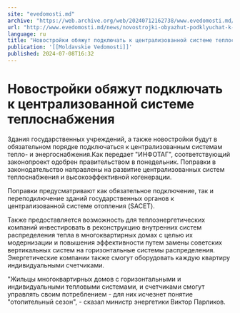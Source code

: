 ```yaml
---
site: "evedomosti.md"
archive: "https://web.archive.org/web/20240712162738/www.evedomosti.md/news/novostrojki-obyazhut-podklyuchat-k-centralizovannoj-sisteme"
url: "http://www.evedomosti.md/news/novostrojki-obyazhut-podklyuchat-k-centralizovannoj-sisteme"
language: ru
title: "Новостройки обяжут подключать к централизованной системе теплоснабжения"
publication: '[[Moldavskie Vedomosti]]'
published: 2024-07-08T16:32
---
```


# Новостройки обяжут подключать к централизованной системе теплоснабжения

Здания государственных учреждений, а также новостройки будут в обязательном порядке подключаться к централизованным системам тепло- и энергоснабжения.Как передает "ИНФОТАГ", соответствующий законопроект одобрен правительством в понедельник. Поправки в законодательство направлены на развитие централизованных систем теплоснабжения и высокоэффективной когенерации.

Поправки предусматривают как обязательное подключение, так и переподключение зданий государственных органов к централизованной системе отопления (SACET).

Также предоставляется возможность для теплоэнергетических компаний инвестировать в реконструкцию внутренних систем распределения тепла в многоквартирных домах с целью их модернизации и повышения эффективности путем замены советских вертикальных систем на горизонтальные системы распределения. Энергетические компании также смогут оборудовать каждую квартиру индивидуальными счетчиками.

"Жильцы многоквартирных домов с горизонтальными и индивидуальными тепловыми системами, и счетчиками смогут управлять своим потреблением - для них исчезнет понятие "отопительный сезон", - сказал министр энергетики Виктор Парликов.